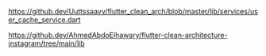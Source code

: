 https://github.dev/Uuttssaavv/flutter_clean_arch/blob/master/lib/services/user_cache_service.dart


https://github.dev/AhmedAbdoElhawary/flutter-clean-architecture-instagram/tree/main/lib